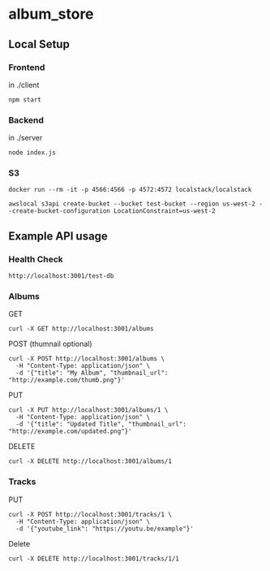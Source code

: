 # album_store

## Local Setup

### Frontend

in ./client

```
npm start
```

### Backend

in ./server

```
node index.js
```

### S3

```
docker run --rm -it -p 4566:4566 -p 4572:4572 localstack/localstack

awslocal s3api create-bucket --bucket test-bucket --region us-west-2 --create-bucket-configuration LocationConstraint=us-west-2
```

## Example API usage

### Health Check

```
http://localhost:3001/test-db
```

### Albums

GET

```
curl -X GET http://localhost:3001/albums
```

POST (thumnail optional)

```
curl -X POST http://localhost:3001/albums \
  -H "Content-Type: application/json" \
  -d '{"title": "My Album", "thumbnail_url": "http://example.com/thumb.png"}'
```

PUT

```
curl -X PUT http://localhost:3001/albums/1 \
  -H "Content-Type: application/json" \
  -d '{"title": "Updated Title", "thumbnail_url": "http://example.com/updated.png"}'
```

DELETE

```
curl -X DELETE http://localhost:3001/albums/1
```

### Tracks

PUT

```
curl -X POST http://localhost:3001/tracks/1 \
  -H "Content-Type: application/json" \
  -d '{"youtube_link": "https://youtu.be/example"}'
```

Delete

```
curl -X DELETE http://localhost:3001/tracks/1/1
```

